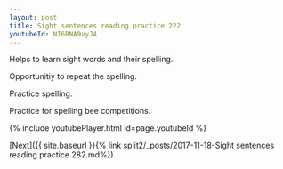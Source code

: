 ```yaml
---
layout: post
title: Sight sentences reading practice 222
youtubeId: NI6RNA9vyJ4
---
```

 
 
Helps to learn sight words and their spelling.

Opportunitiy to repeat the spelling. 

Practice spelling. 
 
Practice for spelling bee competitions. 
 
{% include youtubePlayer.html id=page.youtubeId %}
 
 

[Next]({{ site.baseurl }}{% link  split2/_posts/2017-11-18-Sight sentences reading practice 282.md%})
 
